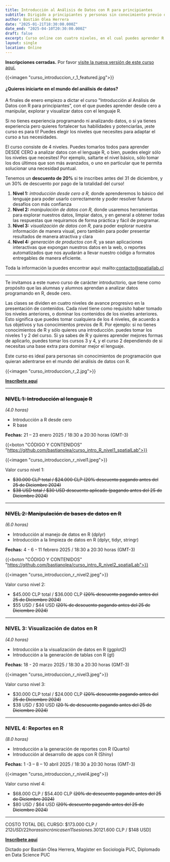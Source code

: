 ```yaml
---
title: Introducción al Análisis de Datos con R para principiantes
subtitle: Dirigido a principiantes y personas sin conocimiento previo de R
author: Bastián Olea Herrera
date: "2025-01-21T18:30:00.000Z"
date_end: "2025-04-10T20:30:00.000Z"
draft: false
excerpt: Curso online con cuatro niveles, en el cual puedes aprender R desde cero, sin conocimientos previos, y adentrarte en los siguientes niveles dependiendo de tus necesidades, o bien, tomar los niveles superiores para mejorar tus habilidades básicas de R. Inscripciones cerradas.
layout: single
location: Online
---
```


**Inscripciones cerradas.** Por favor [visite la nueva versión de este curso aquí.](/clases/spatiallab_introduccion_r_2)

{{<imagen "curso_introduccion_r_1_featured.jpg">}}

#### ¿Quieres iniciarte en el mundo del análisis de datos? 

A finales de enero empiezo a dictar el curso "Introducción al Análisis de Datos con R para principiantes”, con el que puedes aprender desde cero a manipular, explorar y visualizar datos con el lenguaje R.

Si no tienes experiencia programando ni analizando datos, o si ya tienes experiencia pero quieres fortalecer tus habilidades y potenciarlas, ¡este curso es para ti! Puedes elegir los niveles que necesites para adaptar el curso a tus necesidades.

El curso consiste de 4 niveles. Puedes tomarlos todos para aprender DESDE CERO a analizar datos con el lenguaje R, o bien, puedes elegir sólo los niveles que necesites! Por ejemplo, saltarte el nivel básico, sólo tomar los dos últimos que son más avanzados, o uno en particular que te permita solucionar una necesidad puntual.

Tenemos un **descuento de 20%** si te inscribes antes del 31 de diciembre, y un 30% de descuento por pago de la totalidad del curso!

1. **Nivel 1:** _introducción desde cero a R,_ donde aprenderemos lo básico del lenguaje para poder usarlo correctamente y poder resolver futuros desafíos con más confianza
2. **Nivel 2:** _manipulación de datos con R,_ donde usaremos herramientas para explorar nuestros datos, limpiar datos, y en general a obtener todas las respuestas que requiramos de forma práctica y fácil de programar.
3. **Nivel 3:** _visualización de datos con R,_ para poder explorar nuestra información de manera visual, pero también para poder presentar resultados de manera atractiva y clara
4. **Nivel 4:** _generación de productos con R,_ ya sean aplicaciones interactivas que expongan nuestros datos en la web, o reportes automatizados que nos ayudarán a llevar nuestro código a formatos entregables de manera eficiente.

Toda la información la puedes encontrar aquí: mailto:contacto@spatiallab.cl

----

Te invitamos a este nuevo curso de carácter introductorio, que tiene como propósito que las alumnas y alumnos aprendan a analizar datos programando en R, desde cero. 

Las clases se dividen en cuatro niveles de avance progresivo en la presentación de contenidos. Cada nivel tiene como requisito haber tomado los niveles anteriores, o dominar los contenidos de los niveles anteriores. Esto significa que puedes tomar cualquiera de los 4 niveles, de acuerdo a tus objetivos y tus conocimientos previos de R. Por ejemplo: si no tienes conocimientos de R y sólo quieres una introducción. puedes tomar los niveles 1 y 2 del curso. Si ya sabes de R y quieres aprender mejores formas de aplicarlo, puedes tomar los cursos 3 y 4, y el curso 2 dependiendo de si necesitas una base extra para dominar mejor el lenguaje.

Este curso es ideal para personas sin conocimientos de programación que quieran adentrarse en el mundo del análisis de datos con R.

{{<imagen "curso_introduccion_r_2.jpg">}}

[**Inscríbete aquí**](mailto:contacto@spatiallab.cl)

----

### ~~NIVEL 1: Introducción al lenguaje R~~
_(4.0 horas)_ 
- Introducción a R desde cero 
- R base  

**Fechas:** 21 – 23 enero 2025 / 18:30 a 20:30 horas (GMT-3)  

{{<boton "CÓDIGO Y CONTENIDOS" "https://github.com/bastianolea/curso_intro_R_nivel1_spatialLab">}}

{{<imagen "curso_introduccion_r_nivel1.jpeg">}}

Valor curso nivel 1:  
- ~~$30.000 CLP total / $24.000 CLP (20% descuento pagando antes del 25 de Diciembre 2024)~~ 
- ~~$38 USD total / $30 USD descuento aplicado (pagando antes del 25 de Diciembre 2024)~~   


----

### ~~NIVEL 2: Manipulación de bases de datos en R~~
_(6.0 horas)_
- Introducción al manejo de datos en R (dplyr)
- Introducción a la limpieza de datos en R (dplyr, tidyr, stringr)

**Fechas:** 4 - 6 - 11 febrero 2025 / 18:30 a 20:30 horas (GMT-3)  

{{<boton "CÓDIGO Y CONTENIDOS" "https://github.com/bastianolea/curso_intro_R_nivel2_spatialLab">}}

{{<imagen "curso_introduccion_r_nivel2.jpeg">}}

Valor curso nivel 2:
- $45.000 CLP total / $36.000 CLP ~~(20% descuento pagando antes del 25 de Diciembre 2024)~~ 
- $55 USD / $44 USD ~~(20% de descuento pagando antes del 25 de Diciembre 2024)~~   

----

### NIVEL 3: Visualización de datos en R 
_(4.0 horas)_
- Introducción a la visualización de datos en R (ggplot2)
- Introducción a la generación de tablas con R (gt)  

**Fechas:** 18 - 20 marzo 2025 / 18:30 a 20:30 horas (GMT-3)  

{{<imagen "curso_introduccion_r_nivel3.jpeg">}}

Valor curso nivel 3: 
- $30.000 CLP total / $24.000 CLP ~~(20% descuento pagando antes del 25 de Diciembre 2024)~~  
- $38 USD / $30 USD ~~(20 % de descuento pagando antes del 25 de Diciembre 2024)~~   

----

### NIVEL 4: Reportes en R
_(8.0 horas)_
- Introducción a la generación de reportes con R (Quarto)
- Introducción al desarrollo de apps con R (Shiny)

**Fechas:** 1 -3 – 8 – 10 abril 2025 / 18:30 a 20:30 horas (GMT-3)  

{{<imagen "curso_introduccion_r_nivel4.jpeg">}}

Valor curso nivel 4: 
- $68.000 CLP / $54.400 CLP ~~(20% de descuento pagando antes del 25 de Diciembre 2024)~~ 
- $80 USD / $64 USD ~~(20% descuento pagando antes del 25 de Diciembre 2024)~~

----

COSTO TOTAL DEL CURSO: $173.000 CLP / $212 USD / 22 horas sincrónicas en 11 sesiones. 30% de descuento por pago de la totalidad del curso (4 niveles) [$121.600 CLP / $148 USD]

[**Inscríbete aquí**](mailto:contacto@spatiallab.cl)

Dictado por Bastián Olea Herrera, Magíster en Sociología PUC, Diplomado en Data Science PUC